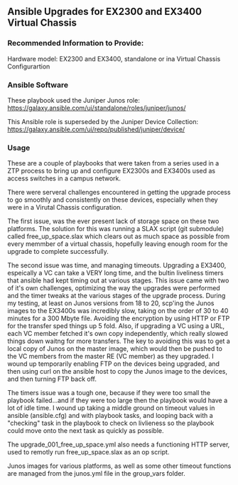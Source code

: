 ## Ansible Upgrades for EX2300 and EX3400 Virtual Chassis

### Recommended Information to Provide:

Hardware model: EX2300 and EX3400, standalone or ina Virtual Chassis Configurartion

### Ansible Software

These playbook used the Juniper Junos role: 
https://galaxy.ansible.com/ui/standalone/roles/juniper/junos/

This Ansible role is superseded by the Juniper Device Collection: 
https://galaxy.ansible.com/ui/repo/published/juniper/device/

### Usage ###

These are a couple of playbooks that were taken from a series used in a ZTP process to bring up and configure
EX2300s and EX3400s used as access switches in a campus network.

There were serveral challenges encountered in getting the upgrade process to go smoothly and consistently on
these devices, especially when they were in a Virutal Chassis configuration.  

The first issue, was the ever present lack of storage space on these two platforms. The solution for this 
was running a SLAX script (git submodule) called free_up_space.slax which clears out as much space as possible
from every memmber of a virtual chassis, hopefully leaving enough room for the upgrade to complete successfully.

The second issue was time, and managing timeouts.  Upgrading a EX3400, espeically a VC can take a VERY long time, 
and the bultin liveliness timers that ansible had kept timing out at various stages.  This issue came with two of
it's own challenges, optimizing the way the upgrades were performed and the timer tweaks at the various stages
of the upgrade process.  During my testing, at least on Junos versions from 18 to 20, scp'ing the Junos images to 
the EX3400s was incredibly slow, taking on the order of 30 to 40 minutes for a 300 Mbyte file.  Avoiding the encryption
by using HTTP or FTP for the transfer sped things up 5 fold.  Also, if upgrading a VC using a URL, each VC member
fetched it's own copy independently, which really slowed things down waitng for more transfers.  The key to avoiding
this was to get a local copy of Junos on the master image, which would then be pushed to the VC members from the master
RE (VC member) as they upgraded.  I wound up temporarily enabling FTP on the devices being upgraded, and then using
curl on the ansible host to copy the Junos image to the devices, and then turning FTP back off.  

The timers issue was a tough one, because if they were too small the playbook failed...and if they were too large then
the playbook would have a lot of idle time.  I wound up taking a middle ground on timeout values in ansible (ansible.cfg) and 
with playbook tasks, and looping back with a "checking" task in the playbook to check on livlieness so the playbook 
could move onto the next task as quickly as possible.

The upgrade_001_free_up_space.yml also needs a functioning HTTP server, used to remotly run free_up_space.slax
as an op script.  

Junos images for various platforms, as well as some other timeout functions are managed from the junos.yml file in 
the group_vars folder.
